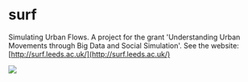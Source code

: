 # surf

Simulating Urban Flows. A project for the grant 'Understanding Urban Movements through Big Data and
Social Simulation'.
See the website: [http://surf.leeds.ac.uk/](http://surf.leeds.ac.uk/)

<a href="http://surf.leeds.ac.uk/"><img src="http://surf.leeds.ac.uk/figures/cityscapes/chicago_bw.jpg"/></a>

